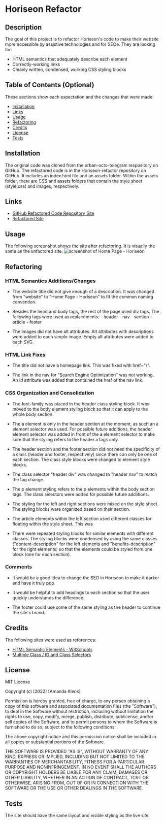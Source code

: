 # Horiseon Refactor

## Description

The goal of this project is to refactor Horiseon's code to make their website more accessible by assistive technologies and for SEOe. They are looking for: 

- HTML semantics that adequately describe each element
- Correctly-working links
- Cleanly written, condensed, working CSS styling blocks


## Table of Contents (Optional)

These sections show each expectation and the changes that were made:

- [Installation](#installation)
- [Links](#links)
- [Usage](#usage)
- [Refactoring](#refactoring)
- [Credits](#credits)
- [License](#license)
- [Tests](#tests)

## Installation
The original code was cloned from the urban-octo-telegram respository on GitHub. The refactored code is in the Horiseon-refactor repository on GitHub. It includes an index.html file and an assets folder. Within the assets folder, there are CSS and assets folders that contain the style sheet (style.css) and images, respectively. 


## Links 
- [GitHub Refactored Code Repository Site](https://github.com/amklenk/Horiseon-refactor)
- [Refactored Site](https://amklenk.github.io/Horiseon-refactor/)


## Usage
The following screenshot shows the site after refactoring. It is visually the same as the unfactored site. 
![screenshot of Home Page - Horiseon](./assets/images/amklenk.github.io_Horiseon-refactor.png)


## Refactoring
### HTML Semantics Additions/Changes
* The website title did not give enough of a description. It was changed from "website" to "Home Page - Horiseon" to fit the common naming convention.

* Besides the head and body tags, the rest of the page used div tags. The following tags were used as replacements: 
        - header
        - nav
        - section
        - article
        - footer  

* The images did not have alt attributes. Alt attributes with descriptions were added to each simple image. Empty alt attributes were added to each SVG. 

### HTML Link Fixes
* The title did not have a homepage link. This was fixed with href="/".

* The link in the nav for "Search Engine Optimization" was not working. An id attribute was added that contained the href of the nav link. 

### CSS Organization and Consolidation

* The font-family was placed in the header class styling block. It was moved to the body element styling block so that it can apply to the whole body section. 

* The a element is only in the header section at the moment, as such an a element selector was used. For possible future additions, the header element selector was added in front of the a element selector to make sure that the styling refers to the header a tags only. 

* The header section and the footer section did not need the specificity of a class (header and footer, respectively) since there can only be one of each section. The class style blocks were changed to element style blocks. 

* The class selector "header div" was changed to "header nav" to match the tag change.

* The p element styling refers to the p elements within the body section tags. The class selectors were added for possible future addiitions. 

* The styling for the left and right sections were mixed on the style sheet. The styling blocks were organized based on their section. 

* The article elements within the left section used different classes for floating within the style sheet. This was

* There were repeated styling blocks for similar elements with different classes. The styling blocks were condensed by using the same classes ("content-description" for the left elements and "benefits-description" for the right elements) so that the elements could be styled from one block (one for each section). 

### Comments

* It would be a good idea to change the SEO in Horiseon to make it darker and have it truly pop.

* It would be helpful to add headings to each section so that the user quickly understands the difference. 

* The footer could use some of the same styling as the header to continue the site's brand. 

## Credits
The following sites were used as references: 
- [HTML Semantic Elements - W3Schools](https://www.w3schools.com/html/html5_semantic_elements.asp#:~:text=or%20Vice%20Versa%3F-,The%20element%20specifies%20independent%2C%20self%2Dcontained%20content,defines%20section%20in%20a%20document)
- [Multiple Class / ID and Class Selectors](https://css-tricks.com/multiple-class-id-selectors/)

## License

MIT License

Copyright (c) [2022] [Amanda Klenk]

Permission is hereby granted, free of charge, to any person obtaining a copy
of this software and associated documentation files (the "Software"), to deal
in the Software without restriction, including without limitation the rights
to use, copy, modify, merge, publish, distribute, sublicense, and/or sell
copies of the Software, and to permit persons to whom the Software is
furnished to do so, subject to the following conditions:

The above copyright notice and this permission notice shall be included in all
copies or substantial portions of the Software.

THE SOFTWARE IS PROVIDED "AS IS", WITHOUT WARRANTY OF ANY KIND, EXPRESS OR
IMPLIED, INCLUDING BUT NOT LIMITED TO THE WARRANTIES OF MERCHANTABILITY,
FITNESS FOR A PARTICULAR PURPOSE AND NONINFRINGEMENT. IN NO EVENT SHALL THE
AUTHORS OR COPYRIGHT HOLDERS BE LIABLE FOR ANY CLAIM, DAMAGES OR OTHER
LIABILITY, WHETHER IN AN ACTION OF CONTRACT, TORT OR OTHERWISE, ARISING FROM,
OUT OF OR IN CONNECTION WITH THE SOFTWARE OR THE USE OR OTHER DEALINGS IN THE
SOFTWARE.

## Tests

The site should have the same layout and visible styling as the live site.

